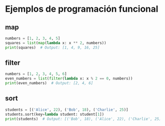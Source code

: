 # Ejemplos de programación funcional

## map

```python
numbers = [1, 2, 3, 4, 5]
squares = list(map(lambda x: x ** 2, numbers))
print(squares)  # Output: [1, 4, 9, 16, 25]
```

## filter 
```python
numbers = [1, 2, 3, 4, 5, 6]
even_numbers = list(filter(lambda x: x % 2 == 0, numbers))
print(even_numbers)  # Output: [2, 4, 6]
```

## sort
````python
students = [('Alice', 22), ('Bob', 18), ('Charlie', 25)]
students.sort(key=lambda student: student[1])
print(students)  # Output: [('Bob', 18), ('Alice', 22), ('Charlie', 25)]
````